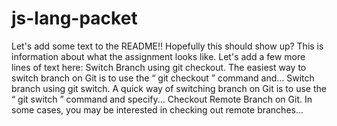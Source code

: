 # js-lang-packet

Let's add some text to the README!!
Hopefully this should show up?
This is information about what the assignment looks like.
Let's add a few more lines of text here: Switch Branch using git checkout. The easiest way to switch branch on Git is to use the “ git checkout ” command and...
Switch branch using git switch. A quick way of switching branch on Git is to use the “ git switch ” command and specify...
Checkout Remote Branch on Git. In some cases, you may be interested in checking out remote branches...

